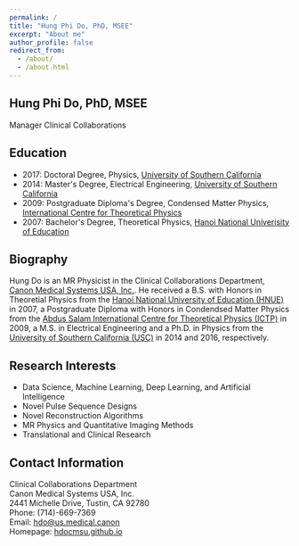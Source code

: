```yaml
---
permalink: /
title: "Hung Phi Do, PhD, MSEE"
excerpt: "About me"
author_profile: false
redirect_from: 
  - /about/
  - /about.html
---
```


Hung Phi Do, PhD, MSEE
------

Manager Clinical Collaborations

Education
------
+ 2017: Doctoral Degree, Physics, [University of Southern California](https://www.usc.edu/)
+ 2014: Master's Degree, Electrical Engineering, [University of Southern California](https://www.usc.edu/)
+ 2009: Postgraduate Diploma's Degree, Condensed Matter Physics, [International Centre for Theoretical Physics](https://www.ictp.it/)
+ 2007: Bachelor's Degree, Theoretical Physics, [Hanoi National Univerisity of Education](http://english.hnue.edu.vn/)

Biography
------
Hung Do is an MR Physicist in the Clinical Collaborations Department, [Canon Medical Systems USA, Inc.](https://us.medical.canon/). He received a B.S. with Honors in Theoretial Physics from the [Hanoi National University of Education (HNUE)](http://english.hnue.edu.vn/) in 2007, a Postgraduate Diploma with Honors in Condendsed Matter Physics from the [Abdus Salam International Centre for Theoretical Physics (ICTP)](https://www.ictp.it/) in 2009, a M.S. in Electrical Engineering and a Ph.D. in Physics from the [University of Southern California (USC)](https://www.usc.edu/) in 2014 and 2016, respectively.


Research Interests
------
+ Data Science, Machine Learning, Deep Learning, and Artificial Intelligence
+ Novel Pulse Sequence Designs
+ Novel Reconstruction Algorithms
+ MR Physics and Quantitative Imaging Methods
+ Translational and Clinical Research

Contact Information
------

Clinical Collaborations Department  
Canon Medical Systems USA, Inc.  
2441 Michelle Drive, Tustin, CA  92780  
Phone: (714)-669-7369  
Email: <hdo@us.medical.canon>   
Homepage: [hdocmsu.github.io](https://hdocmsu.github.io)

